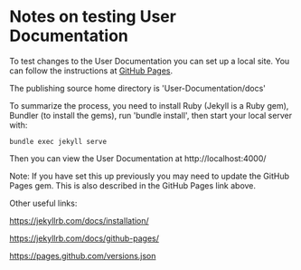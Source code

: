 # Notes on testing User Documentation 

To test changes to the User Documentation you can set up a local site. You can follow the instructions at [GitHub Pages](https://docs.github.com/en/pages/setting-up-a-github-pages-site-with-jekyll/testing-your-github-pages-site-locally-with-jekyll).

The publishing source home directory is 'User-Documentation/docs'

To summarize the process, you need to install Ruby (Jekyll is a Ruby gem), Bundler (to install the gems), run 'bundle install', then start your local server with:

```
bundle exec jekyll serve
```
Then you can view the User Documentation at http://localhost:4000/ 

Note: If you have set this up previously you may need to update the GitHub Pages gem. This is also described in the GitHub Pages link above.

Other useful links:

https://jekyllrb.com/docs/installation/ 

https://jekyllrb.com/docs/github-pages/

https://pages.github.com/versions.json
